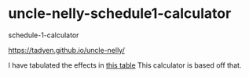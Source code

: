 # uncle-nelly-schedule1-calculator
schedule-1-calculator

https://tadyen.github.io/uncle-nelly/

I have tabulated the effects in [this table](https://docs.google.com/spreadsheets/d/1Swo-SuDGqPy5hSvRVM-Moix8RjlqQkql0nl1_8CREUM/edit?usp=sharing)
This calculator is based off that.



